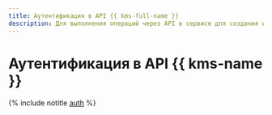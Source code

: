 ```yaml
---
title: Аутентификация в API {{ kms-full-name }}
description: Для выполнения операций через API в сервисе для создания и управления ключами шифрования – {{ kms-full-name }}, необходимо получить IAM-токен для сервисного, федеративного или пользовательского аккаунта.
---
```


# Аутентификация в API {{ kms-name }}

{% include notitle [auth](../../_includes/authentication.md) %}
